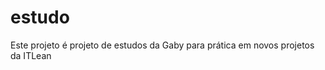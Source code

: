 # estudo

<p> Este projeto é projeto de estudos da Gaby para prática em novos projetos da ITLean</p>
